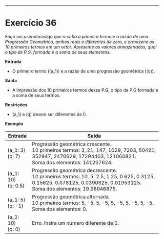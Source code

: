 ---
# Exercício 36

*Faça um pseudocódigo que receba o primeiro termo e a razão de uma Progressão Geométrica, ambos reais e diferentes de zero, e armazene os 10 primeiros termos em um vetor. Apresente os valores armazenados, qual o tipo de P.G. formada e a soma de seus elementos.*

**Entrada**

- O primeiro termo (\(a_1\)) e a razão de uma progressão geométrica (\(q\)).

**Saída**

- A impressão dos 10 primeiros termos dessa P.G, o tipo de P.G formada e a soma de seus termos.

**Restrições**

- \(a_1\) e \(q\) devem ser diferentes de 0.

**Exemplo**

| Entrada  | Saída                                                        |
|----------|--------------------------------------------------------------|
| \(a_1: 3\) <br> \(q: 7\) | Progressão geométrica crescente. <br> 10 primeiros termos: 3, 21, 147, 1029, 7203, 50421, 352947, 2470629, 17294403, 121060821. <br> Soma dos elementos: 141237624. |
| \(a_1: 10\) <br> \(q: 0.5\) | Progressão geométrica decrescente. <br> 10 primeiros termos: 10, 5, 2.5, 1.25, 0.625, 0.3125, 0.15625, 0.078125, 0.0390625, 0.01953125. <br> Soma dos elementos: 19.98046875. |
| \(a_1: 5\) <br> \(q: -1\) | Progressão geométrica alternada. <br> 10 primeiros termos: 5, -5, 5, -5, 5, -5, 5, -5, 5, -5. <br> Soma dos elementos: 0. |
| \(a_1: 10\) <br> \(q: 0\) | Erro. Insira um número diferente de 0. |
